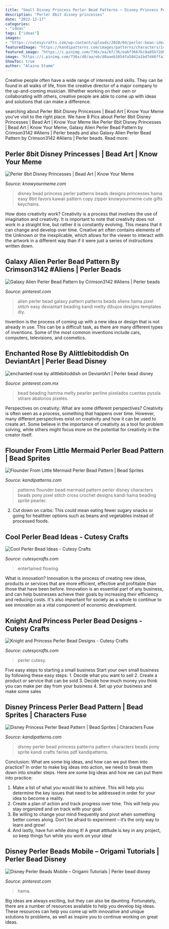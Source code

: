 ```yaml
---
title: "Small Disney Princess Perler Bead Patterns ~ Disney Princess Perler Bead Pattern"
description: "Perler 8bit disney princesses"
date: "2022-12-17"
categories:
- "ideas"
tags: ["ideas"]
images:
- "https://cutesycrafts.com/wp-content/uploads/2020/04/perler-bean-ideas-pin-768x1152.png"
featuredImage: "https://kandipatterns.com/images/patterns/characters/14953_flounder_from_little_mermaid.png"
featured_image: "https://i.pinimg.com/736x/ea/6f/36/ea6f3667bc8a85b72d846d28e156c023.jpg"
image: "https://i.pinimg.com/736x/d0/aa/eb/d0aaeb1654fa5042a1bd7d46ffa15a1c.jpg"
ShowToc: true
author: "Alaina Stamm"
---
```



Creative people often have a wide range of interests and skills. They can be found in all walks of life, from the creative director of a major company to the up-and-coming musician. Whether working on their own or collaborating with others, creative people are able to come up with ideas and solutions that can make a difference.

	

		
searching about Perler 8bit Disney Princesses | Bead Art | Know Your Meme you've visit to the right place. We have 8 Pics about Perler 8bit Disney Princesses | Bead Art | Know Your Meme like Perler 8bit Disney Princesses | Bead Art | Know Your Meme, Galaxy Alien Perler Bead Pattern by Crimson3142 #Aliens | Perler beads and also Galaxy Alien Perler Bead Pattern by Crimson3142 #Aliens | Perler beads. Read more:
		
    
## Perler 8bit Disney Princesses | Bead Art | Know Your Meme

<img loading=lazy src="http://i0.kym-cdn.com/photos/images/original/000/830/902/2cc.jpg" onerror="this.onerror=null;this.src='https://tse4.mm.bing.net/th?id=OIP.fd_DrMtLkWKV2QKHdLMamgHaJR&amp;pid=15.1';" alt="Perler 8bit Disney Princesses | Bead Art | Know Your Meme">

_Source: knowyourmeme.com_

>disney bead princess perler patterns beads designs princesses hama easy 8bit favors kawaii pattern copy zipper knowyourmeme cute gifts keychains. 

	

How does creativity work?
Creativity is a process that involves the use of imagination and creativity. It is important to note that creativity does not work in a straight line, but rather it is constantly evolving. This means that it can change and develop over time. Creative art often contains elements of the Unknown or the inexplicable, which allows for the viewer to interact with the artwork in a different way than if it were just a series of instructions written down.

    
## Galaxy Alien Perler Bead Pattern By Crimson3142 #Aliens | Perler Beads

<img loading=lazy src="https://i.pinimg.com/736x/d0/aa/eb/d0aaeb1654fa5042a1bd7d46ffa15a1c.jpg" onerror="this.onerror=null;this.src='https://tse2.mm.bing.net/th?id=OIP.wjMl59LTHyzFm5IzHPhnSQHaHa&amp;pid=15.1';" alt="Galaxy Alien Perler Bead Pattern by Crimson3142 #Aliens | Perler beads">

_Source: pinterest.com_

>alien perler bead galaxy pattern patterns beads aliens hama pixel stitch easy deviantart beading kandi melty dibujos designs templates diy. 

	

Invention is the process of coming up with a new idea or design that is not already in use. This can be a difficult task, as there are many different types of inventions. Some of the most common inventions include cars, computers, televisions, and cosmetics.

    
## Enchanted Rose By Alittlebitoddish On DeviantArt | Perler Bead Disney

<img loading=lazy src="https://i.pinimg.com/736x/ea/6f/36/ea6f3667bc8a85b72d846d28e156c023.jpg" onerror="this.onerror=null;this.src='https://tse2.mm.bing.net/th?id=OIP.8ofpo_3q5dhpu8_clEj8UAHaJ4&amp;pid=15.1';" alt="enchanted rose by alittlebitoddish on DeviantArt | Perler bead disney">

_Source: pinterest.com.mx_

>bead beading hamma melty pearler perline pixelados cuentas pyssla stirare abalorios pixeles. 

	

Perspectives on creativity: What are some different perspectives?
Creativity is often seen as a process, something that happens over time. However, many different perspectives exist on creativity and how it can be used to create art. Some believe in the importance of creativity as a tool for problem solving, while others might focus more on the potential for creativity in the creator itself.

    
## Flounder From Little Mermaid Perler Bead Pattern | Bead Sprites

<img loading=lazy src="https://kandipatterns.com/images/patterns/characters/14953_flounder_from_little_mermaid.png" onerror="this.onerror=null;this.src='https://tse1.mm.bing.net/th?id=OIP.WhMdWBj3TUeuoaGe7aHS_QHaHa&amp;pid=15.1';" alt="Flounder From Little Mermaid Perler Bead Pattern | Bead Sprites">

_Source: kandipatterns.com_

>patterns flounder bead mermaid pattern perler disney characters beads pony pixel stitch cross crochet designs kandi hama beading sprite pearler. 

	

2. Cut down on carbs: This could mean eating fewer sugary snacks or going for healthier options such as beans and vegetables instead of processed foods.

    
## Cool Perler Bead Ideas - Cutesy Crafts

<img loading=lazy src="https://cutesycrafts.com/wp-content/uploads/2020/04/perler-bean-ideas-pin-768x1152.png" onerror="this.onerror=null;this.src='https://tse4.mm.bing.net/th?id=OIP.syXsZOFgpjFEJiQXcLbToQHaLH&amp;pid=15.1';" alt="Cool Perler Bead Ideas - Cutesy Crafts">

_Source: cutesycrafts.com_

>entertained flowing. 

	

What is innovation?
Innovation is the process of creating new ideas, products or services that are more efficient, effective and profitable than those that have been before. Innovation is an essential part of any business, and can help businesses achieve their goals by increasing their efficiency and reducing costs. It's also important for society as a whole to continue to see innovation as a vital component of economic development.

    
## Knight And Princess Perler Bead Designs - Cutesy Crafts

<img loading=lazy src="https://cutesycrafts.com/wp-content/uploads/2019/01/perler-bead-patterns05-600x900.jpg" onerror="this.onerror=null;this.src='https://tse1.mm.bing.net/th?id=OIP.6pvyu6D_Bm7l03ZOOvuayQHaLH&amp;pid=15.1';" alt="Knight and Princess Perler Bead Designs - Cutesy Crafts">

_Source: cutesycrafts.com_

>perler cutesy. 

	

Five easy steps to starting a small business
Start your own small business by following these easy steps: 1. Decide what you want to sell 2. Create a product or service that can be sold 3. Decide how much money you think you can make per day from your business 4. Set up your business and make some sales 
    
## Disney Princess Perler Bead Pattern | Bead Sprites | Characters Fuse

<img loading=lazy src="https://kandipatterns.com/images/patterns/characters/12364_disney_princess.png" onerror="this.onerror=null;this.src='https://tse2.mm.bing.net/th?id=OIP.cAioigrAsHBqrnkhDvLjJQHaJw&amp;pid=15.1';" alt="Disney Princess Perler Bead Pattern | Bead Sprites | Characters Fuse">

_Source: kandipatterns.com_

>disney perler bead princess patterns pattern characters beads pony sprite kandi crafts fairies pdf kandipatterns. 

	

Conclusion: What are some big ideas, and how can we put them into practice?
In order to make big ideas into action, we need to break them down into smaller steps. Here are some big ideas and how we can put them into practice:
1. Make a list of what you would like to achieve. This will help you determine the key issues that need to be addressed in order for your idea to become a reality.
2. Create a plan of action and track progress over time. This will help you stay organized and on track with your goal.
3. Be willing to change your mind frequently and pivot when something better comes along. Don’t be afraid to experiment – it’s the only way to learn and grow!
4. And lastly, have fun while doing it! A great attitude is key in any project, so keep things fun while you work on your idea!

    
## Disney Perler Beads Mobile – Origami Tutorials | Perler Bead Disney

<img loading=lazy src="https://i.pinimg.com/736x/29/b1/a5/29b1a5ef3c908d70af74ad5f3996884b--hama-beads-design-origami-tutorial.jpg" onerror="this.onerror=null;this.src='https://tse3.mm.bing.net/th?id=OIP.reWDaX9o5IyRJ_zAq9GybgHaIV&amp;pid=15.1';" alt="Disney Perler Beads Mobile – Origami Tutorials | Perler bead disney">

_Source: pinterest.com_

>hama. 

	

Big ideas are always exciting, but they can also be daunting. Fortunately, there are a number of resources available to help you develop big ideas. These resources can help you come up with innovative and unique solutions to problems, as well as inspire you to continue working on great ideas.

